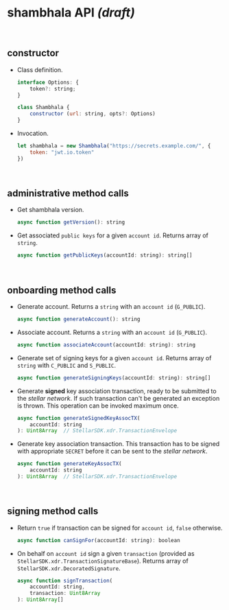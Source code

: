 # shambhala API _(draft)_

<br />




## constructor

* Class definition.

    ```javascript
    interface Options: {
        token?: string;
    }

    class Shambhala {
        constructor (url: string, opts?: Options)
    }
    ```


* Invocation.

    ```javascript
    let shambhala = new Shambhala("https://secrets.example.com/", {
        token: "jwt.io.token"
    })
    ```

<br />




## administrative method calls

* Get shambhala version.

    ```javascript
    async function getVersion(): string
    ```


* Get associated `public keys` for a given `account id`. Returns array
    of `string`.

    ```javascript
    async function getPublicKeys(accountId: string): string[]
    ```

<br />




## onboarding method calls

* Generate account. Returns a `string` with an `account id` (`G_PUBLIC`).

    ```javascript
    async function generateAccount(): string
    ```


* Associate account. Returns a `string` with an `account id` (`G_PUBLIC`).

    ```javascript
    async function associateAccount(accountId: string): string
    ```


* Generate set of signing keys for a given `account id`. Returns array
    of `string` with `C_PUBLIC` and `S_PUBLIC`.

    ```javascript
    async function generateSigningKeys(accountId: string): string[]
    ```


* Generate **signed** key association transaction, ready to be submitted
    to the _stellar network_. If such transaction can't be generated
    an exception is thrown. This operation can be invoked maximum once.

    ```javascript
    async function generateSignedKeyAssocTX(
        accountId: string
    ): Uint8Array  // StellarSDK.xdr.TransactionEnvelope
    ```


* Generate key association transaction. This transaction has to be signed
    with appropriate `SECRET` before it can be sent to the _stellar network_.

    ```javascript
    async function generateKeyAssocTX(
        accountId: string
    ): Uint8Array  // StellarSDK.xdr.TransactionEnvelope
    ```

<br />




## signing method calls

* Return `true` if transaction can be signed for `account id`,
    `false` otherwise.

    ```javascript
    async function canSignFor(accountId: string): boolean
    ```


* On behalf on `account id` sign a given `transaction` (provided as
    `StellarSDK.xdr.TransactionSignatureBase`). Returns array of
    `StellarSDK.xdr.DecoratedSignature`.

    ```javascript
    async function signTransaction(
        accountId: string,
        transaction: Uint8Array
    ): Uint8Array[]
    ```
